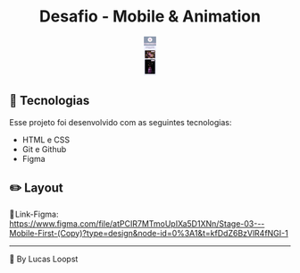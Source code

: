 <h1 align="center">Desafio - Mobile & Animation</h1>

<p align="center"> <img src="imgs/preview.png" height="70em"> </p>

## 🚀 Tecnologias

Esse projeto foi desenvolvido com as seguintes tecnologias:

- HTML e CSS
- Git e Github
- Figma

## ✏️ Layout

🔗 Link-Figma: https://www.figma.com/file/atPCIR7MTmoUpIXa5D1XNn/Stage-03---Mobile-First-(Copy)?type=design&node-id=0%3A1&t=kfDdZ6BzVlR4fNGI-1

---

🌌 By Lucas Loopst